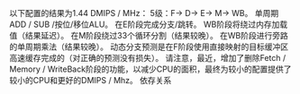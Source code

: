 以下配置的结果为1.44 DMIPS / MHz：
5级：F-> D-> E-> M-> WB。
单周期ADD / SUB /按位/移位ALU。
在E阶段完成分支/跳转。
WB阶段将绕过内存加载值（结果延迟）。
在M阶段绕过33个循环分割（结果较晚）。
在WB阶段进行旁路的单周期乘法（结果较晚）。
动态分支预测是在F阶段使用直接映射的目标缓冲区高速缓存完成的（对正确的预测没有损失）。
请注意，最近，增加了删除Fetch / Memory / WriteBack阶段的功能，以减少CPU的面积，最终为较小的配置提供了较小的CPU和更好的DMIPS / Mhz。
 依存关系